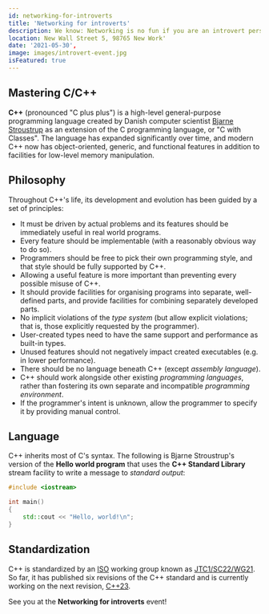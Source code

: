 ```yaml
---
id: networking-for-introverts
title: 'Networking for introverts'
description: We know: Networking is no fun if you are an introvert person. That's why we came up with this event - it'll be so much easier. Promised!
location: New Wall Street 5, 98765 New Work'
date: '2021-05-30',
image: images/introvert-event.jpg
isFeatured: true
---
```


## Mastering C/C++

**C++** (pronounced "C plus plus") is a high-level general-purpose programming language created by Danish computer scientist [Bjarne Stroustrup](https://en.wikipedia.org/wiki/Bjarne_Stroustrup) as an extension of the C programming language, or "C with Classes". The language has expanded significantly over time, and modern C++ now has object-oriented, generic, and functional features in addition to facilities for low-level memory manipulation.

## Philosophy

Throughout C++'s life, its development and evolution has been guided by a set of principles:

+ It must be driven by actual problems and its features should be immediately useful in real world programs.
+ Every feature should be implementable (with a reasonably obvious way to do so).
+ Programmers should be free to pick their own programming style, and that style should be fully supported by C++.
+ Allowing a useful feature is more important than preventing every possible misuse of C++.
+ It should provide facilities for organising programs into separate, well-defined parts, and provide facilities for combining separately developed parts.
+ No implicit violations of the *type system* (but allow explicit violations; that is, those explicitly requested by the programmer).
+ User-created types need to have the same support and performance as built-in types.
+ Unused features should not negatively impact created executables (e.g. in lower performance).
+ There should be no language beneath C++ (except *assembly language*).
+ C++ should work alongside other existing *programming languages*, rather than fostering its own separate and incompatible *programming environment*.
+ If the programmer's intent is unknown, allow the programmer to specify it by providing manual control.

## Language

C++ inherits most of C's syntax. The following is Bjarne Stroustrup's version of the **Hello world program** that uses the **C++ Standard Library** stream facility to write a message to *standard output*:

```c++
#include <iostream>

int main()
{
    std::cout << "Hello, world!\n";
}
```

## Standardization

C++ is standardized by an [ISO](https://en.wikipedia.org/wiki/International_Organization_for_Standardization) working group known as [JTC1/SC22/WG21](https://en.wikipedia.org/wiki/ISO/IEC_JTC_1/SC_22). So far, it has published six revisions of the C++ standard and is currently working on the next revision, [C++23](https://en.wikipedia.org/wiki/C%2B%2B23).

See you at the **Networking for introverts** event!
